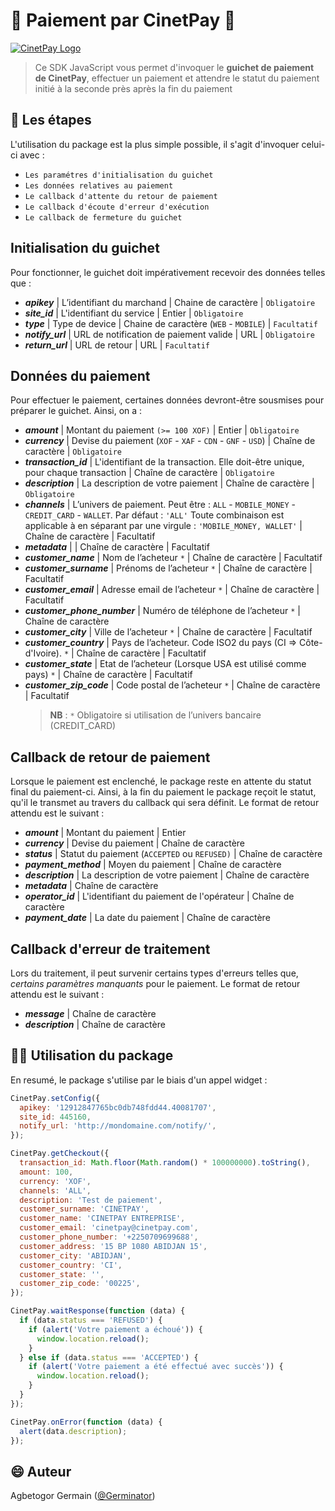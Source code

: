 # 🚀 Paiement par CinetPay 👋

[![CinetPay Logo](https://imgur.com/WxqeWOL.png)](https://cinetpay.com)

> Ce SDK JavaScript vous permet d'invoquer le **guichet de paiement de CinetPay**, effectuer un paiement et attendre le statut du paiement initié à la seconde près après la fin du paiement

## 🔗 Les étapes

L'utilisation du package est la plus simple possible, il s'agit d'invoquer celui-ci avec :

- `Les paramétres d'initialisation du guichet`
- `Les données relatives au paiement`
- `Le callback d'attente du retour de paiement`
- `Le callback d'écoute d'erreur d'exécution`
- `Le callback de fermeture du guichet`

## Initialisation du guichet

Pour fonctionner, le guichet doit impérativement recevoir des données telles que :

- _**apikey**_ | L’identifiant du marchand | Chaine de caractère | `Obligatoire`
- _**site_id**_ | L'identifiant du service | Entier | `Obligatoire`
- _**type**_ | Type de device | Chaine de caractère (`WEB` - `MOBILE`) | `Facultatif`
- _**notify_url**_ | URL de notification de paiement valide | URL | `Obligatoire`
- _**return_url**_ | URL de retour | URL | `Facultatif`

## Données du paiement

Pour effectuer le paiement, certaines données devront-être sousmises pour préparer le guichet. Ainsi, on a :

- _**amount**_ | Montant du paiement `(>= 100 XOF)` | Entier | `Obligatoire`
- _**currency**_ | Devise du paiement (`XOF` - `XAF` - `CDN` - `GNF` - `USD`) | Chaîne de caractère | `Obligatoire`
- _**transaction_id**_ | L'identifiant de la transaction. Elle doit-être unique, pour chaque transaction | Chaîne de caractère | `Obligatoire`
- _**description**_ | La description de votre paiement | Chaîne de caractère | `Obligatoire`
- _**channels**_ | L’univers de paiement. Peut être : `ALL` - `MOBILE_MONEY` - `CREDIT_CARD` - `WALLET`. Par défaut : `'ALL'` Toute combinaison est applicable à en séparant par une virgule : `'MOBILE_MONEY, WALLET'` | Chaîne de caractère | Facultatif
- _**metadata**_ | | Chaîne de caractère | Facultatif
- _**customer_name**_ | Nom de l’acheteur `*` | Chaîne de caractère | Facultatif
- _**customer_surname**_ | Prénoms de l’acheteur `*` | Chaîne de caractère | Facultatif
- _**customer_email**_ | Adresse email de l’acheteur `*` | Chaîne de caractère | Facultatif
- _**customer_phone_number**_ | Numéro de téléphone de l’acheteur `*` | Chaîne de caractère
- _**customer_city**_ | Ville de l’acheteur `*` | Chaîne de caractère | Facultatif
- _**customer_country**_ | Pays de l’acheteur. Code ISO2 du pays (CI => Côte-d'Ivoire). `*` | Chaîne de caractère | Facultatif
- _**customer_state**_ | Etat de l’acheteur (Lorsque USA est utilisé comme pays) `*` | Chaîne de caractère | Facultatif
- _**customer_zip_code**_ | Code postal de l’acheteur `*` | Chaîne de caractère | Facultatif
  > **NB** : `*` Obligatoire si utilisation de l’univers bancaire (CREDIT_CARD)

## Callback de retour de paiement

Lorsque le paiement est enclenché, le package reste en attente du statut final du paiement-ci. Ainsi, à la fin du paiement le package reçoit le statut, qu'il le transmet au travers du callback qui sera définit. Le format de retour attendu est le suivant :

- _**amount**_ | Montant du paiement | Entier
- _**currency**_ | Devise du paiement | Chaîne de caractère
- _**status**_ | Statut du paiement (`ACCEPTED` ou `REFUSED)` | Chaîne de caractère
- _**payment_method**_ | Moyen du paiement | Chaîne de caractère
- _**description**_ | La description de votre paiement | Chaîne de caractère
- _**metadata**_ | Chaîne de caractère
- _**operator_id**_ | L'identifiant du paiement de l'opérateur | Chaîne de caractère
- _**payment_date**_ | La date du paiement | Chaîne de caractère

## Callback d'erreur de traitement

Lors du traitement, il peut survenir certains types d'erreurs telles que, _certains paramètres manquants_ pour le paiement. Le format de retour attendu est le suivant :

- _**message**_ | Chaîne de caractère
- _**description**_ | Chaîne de caractère

## 👩‍💻 Utilisation du package

En resumé, le package s'utilise par le biais d'un appel widget :

```javascript
CinetPay.setConfig({
  apikey: '12912847765bc0db748fdd44.40081707',
  site_id: 445160,
  notify_url: 'http://mondomaine.com/notify/',
});

CinetPay.getCheckout({
  transaction_id: Math.floor(Math.random() * 100000000).toString(),
  amount: 100,
  currency: 'XOF',
  channels: 'ALL',
  description: 'Test de paiement',
  customer_surname: 'CINETPAY',
  customer_name: 'CINETPAY ENTREPRISE',
  customer_email: 'cinetpay@cinetpay.com',
  customer_phone_number: '+2250709699688',
  customer_address: '15 BP 1080 ABIDJAN 15',
  customer_city: 'ABIDJAN',
  customer_country: 'CI',
  customer_state: '',
  customer_zip_code: '00225',
});

CinetPay.waitResponse(function (data) {
  if (data.status === 'REFUSED') {
    if (alert('Votre paiement a échoué')) {
      window.location.reload();
    }
  } else if (data.status === 'ACCEPTED') {
    if (alert('Votre paiement a été effectué avec succès')) {
      window.location.reload();
    }
  }
});

CinetPay.onError(function (data) {
  alert(data.description);
});
```

## 😄 Auteur

Agbetogor Germain ([@Germinator](https://cinetpay.com))
